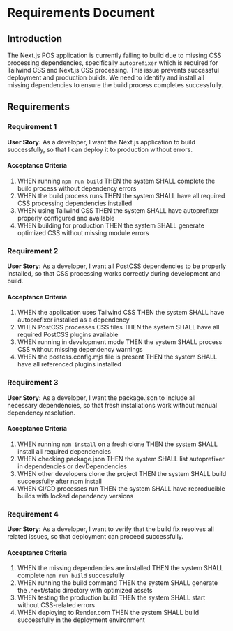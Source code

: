 # Requirements Document

## Introduction

The Next.js POS application is currently failing to build due to missing CSS processing dependencies, specifically `autoprefixer` which is required for Tailwind CSS and Next.js CSS processing. This issue prevents successful deployment and production builds. We need to identify and install all missing dependencies to ensure the build process completes successfully.

## Requirements

### Requirement 1

**User Story:** As a developer, I want the Next.js application to build successfully, so that I can deploy it to production without errors.

#### Acceptance Criteria

1. WHEN running `npm run build` THEN the system SHALL complete the build process without dependency errors
2. WHEN the build process runs THEN the system SHALL have all required CSS processing dependencies installed
3. WHEN using Tailwind CSS THEN the system SHALL have autoprefixer properly configured and available
4. WHEN building for production THEN the system SHALL generate optimized CSS without missing module errors

### Requirement 2

**User Story:** As a developer, I want all PostCSS dependencies to be properly installed, so that CSS processing works correctly during development and build.

#### Acceptance Criteria

1. WHEN the application uses Tailwind CSS THEN the system SHALL have autoprefixer installed as a dependency
2. WHEN PostCSS processes CSS files THEN the system SHALL have all required PostCSS plugins available
3. WHEN running in development mode THEN the system SHALL process CSS without missing dependency warnings
4. WHEN the postcss.config.mjs file is present THEN the system SHALL have all referenced plugins installed

### Requirement 3

**User Story:** As a developer, I want the package.json to include all necessary dependencies, so that fresh installations work without manual dependency resolution.

#### Acceptance Criteria

1. WHEN running `npm install` on a fresh clone THEN the system SHALL install all required dependencies
2. WHEN checking package.json THEN the system SHALL list autoprefixer in dependencies or devDependencies
3. WHEN other developers clone the project THEN the system SHALL build successfully after npm install
4. WHEN CI/CD processes run THEN the system SHALL have reproducible builds with locked dependency versions

### Requirement 4

**User Story:** As a developer, I want to verify that the build fix resolves all related issues, so that deployment can proceed successfully.

#### Acceptance Criteria

1. WHEN the missing dependencies are installed THEN the system SHALL complete `npm run build` successfully
2. WHEN running the build command THEN the system SHALL generate the .next/static directory with optimized assets
3. WHEN testing the production build THEN the system SHALL start without CSS-related errors
4. WHEN deploying to Render.com THEN the system SHALL build successfully in the deployment environment